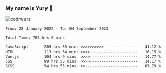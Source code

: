 ### My name is Yury 👋 
![codrwars](https://www.codewars.com/users/litury/badges/micro) 


<!--START_SECTION:waka-->

```txt
From: 28 January 2022 - To: 04 September 2023

Total Time: 705 hrs 6 mins

JavaScript       289 hrs 55 mins >>>>>>>>>>---------------   41.12 %
HTML             113 hrs 54 mins >>>>---------------------   16.15 %
Vue.js           104 hrs 9 mins  >>>>---------------------   14.77 %
CSS              99 hrs 55 mins  >>>>---------------------   14.17 %
SCSS             54 hrs 55 mins  >>-----------------------   07.79 %
```

<!--END_SECTION:waka-->

